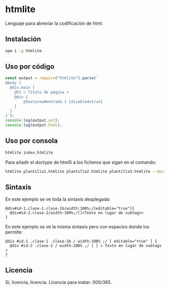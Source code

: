 # htmlite

Lenguaje para abreviar la codificación de html.

## Instalación

```sh
npm i -g htmlite
```

## Uso por código

```js
const output = require("htmlite").parse(`
@body {
  @div.main {
    @h1 > Título de página <
    @div {
        @textarea#entrada_1 [disabled=true]
    }
  }
}`);
console.log(output.ast);
console.log(output.html);
```

## Uso por consola

```sh
htmlite index.htmlite
```

Para añadir el doctype de html5 a los ficheros que sigan en el comando:

```sh
htmlite plantilla1.htmlite plantilla2.htmlite plantilla3.htmlite --doctype index.htmlite
```


## Sintaxis

En este ejemplo se ve toda la sintaxis desplegada:

```
@div#id-1.clase-1.clase-1b/width:100%;/[editable="true"]{
  @div#id-2.clase-2/width:100%;/[]>Texto en lugar de subtags<
}
```

En este ejemplo se ve la misma sintaxis pero con espacios donde los permite:

```
@div #id-1 .clase-1 .clase-1b / width:100% ;/ [ editable="true" ] {
  @div #id-2 .clase-2 / width:100% ;/ [ ] > Texto en lugar de subtags <
}
```

## Licencia

Sí, licencia, licencia. Licencia para matar: 000/365.